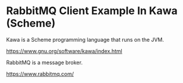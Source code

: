 # RabbitMQ Client Example In Kawa (Scheme)

Kawa is a Scheme programming language that runs on the JVM.

https://www.gnu.org/software/kawa/index.html

RabbitMQ is a message broker.

https://www.rabbitmq.com/

